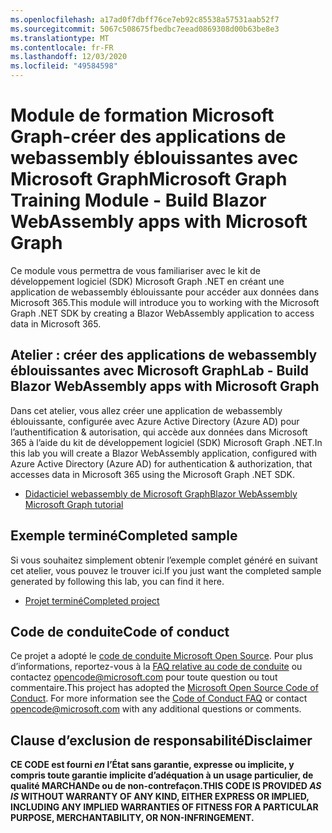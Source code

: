 ```yaml
---
ms.openlocfilehash: a17ad0f7dbff76ce7eb92c85538a57531aab52f7
ms.sourcegitcommit: 5067c508675fbedbc7eead0869308d00b63be8e3
ms.translationtype: MT
ms.contentlocale: fr-FR
ms.lasthandoff: 12/03/2020
ms.locfileid: "49584598"
---
```

# <a name="microsoft-graph-training-module---build-blazor-webassembly-apps-with-microsoft-graph"></a><span data-ttu-id="5ef91-101">Module de formation Microsoft Graph-créer des applications de webassembly éblouissantes avec Microsoft Graph</span><span class="sxs-lookup"><span data-stu-id="5ef91-101">Microsoft Graph Training Module - Build Blazor WebAssembly apps with Microsoft Graph</span></span>

<span data-ttu-id="5ef91-102">Ce module vous permettra de vous familiariser avec le kit de développement logiciel (SDK) Microsoft Graph .NET en créant une application de webassembly éblouissante pour accéder aux données dans Microsoft 365.</span><span class="sxs-lookup"><span data-stu-id="5ef91-102">This module will introduce you to working with the Microsoft Graph .NET SDK by creating a Blazor WebAssembly application to access data in Microsoft 365.</span></span>

## <a name="lab---build-blazor-webassembly-apps-with-microsoft-graph"></a><span data-ttu-id="5ef91-103">Atelier : créer des applications de webassembly éblouissantes avec Microsoft Graph</span><span class="sxs-lookup"><span data-stu-id="5ef91-103">Lab - Build Blazor WebAssembly apps with Microsoft Graph</span></span>

<span data-ttu-id="5ef91-104">Dans cet atelier, vous allez créer une application de webassembly éblouissante, configurée avec Azure Active Directory (Azure AD) pour l’authentification & autorisation, qui accède aux données dans Microsoft 365 à l’aide du kit de développement logiciel (SDK) Microsoft Graph .NET.</span><span class="sxs-lookup"><span data-stu-id="5ef91-104">In this lab you will create a Blazor WebAssembly application, configured with Azure Active Directory (Azure AD) for authentication & authorization, that accesses data in Microsoft 365 using the Microsoft Graph .NET SDK.</span></span>

- [<span data-ttu-id="5ef91-105">Didacticiel webassembly de Microsoft Graph</span><span class="sxs-lookup"><span data-stu-id="5ef91-105">Blazor WebAssembly Microsoft Graph tutorial</span></span>](https://docs.microsoft.com/graph/tutorials/blazor)

## <a name="completed-sample"></a><span data-ttu-id="5ef91-106">Exemple terminé</span><span class="sxs-lookup"><span data-stu-id="5ef91-106">Completed sample</span></span>

<span data-ttu-id="5ef91-107">Si vous souhaitez simplement obtenir l’exemple complet généré en suivant cet atelier, vous pouvez le trouver ici.</span><span class="sxs-lookup"><span data-stu-id="5ef91-107">If you just want the completed sample generated by following this lab, you can find it here.</span></span>

- [<span data-ttu-id="5ef91-108">Projet terminé</span><span class="sxs-lookup"><span data-stu-id="5ef91-108">Completed project</span></span>](demo)

## <a name="code-of-conduct"></a><span data-ttu-id="5ef91-109">Code de conduite</span><span class="sxs-lookup"><span data-stu-id="5ef91-109">Code of conduct</span></span>

<span data-ttu-id="5ef91-p101">Ce projet a adopté le [code de conduite Microsoft Open Source](https://opensource.microsoft.com/codeofconduct/). Pour plus d’informations, reportez-vous à la [FAQ relative au code de conduite](https://opensource.microsoft.com/codeofconduct/faq/) ou contactez [opencode@microsoft.com](mailto:opencode@microsoft.com) pour toute question ou tout commentaire.</span><span class="sxs-lookup"><span data-stu-id="5ef91-p101">This project has adopted the [Microsoft Open Source Code of Conduct](https://opensource.microsoft.com/codeofconduct/). For more information see the [Code of Conduct FAQ](https://opensource.microsoft.com/codeofconduct/faq/) or contact [opencode@microsoft.com](mailto:opencode@microsoft.com) with any additional questions or comments.</span></span>

## <a name="disclaimer"></a><span data-ttu-id="5ef91-112">Clause d’exclusion de responsabilité</span><span class="sxs-lookup"><span data-stu-id="5ef91-112">Disclaimer</span></span>

<span data-ttu-id="5ef91-113">**CE CODE est fourni _en_ l’État sans garantie, expresse ou implicite, y compris toute garantie implicite d’adéquation à un usage particulier, de qualité MARCHANDe ou de non-contrefaçon.**</span><span class="sxs-lookup"><span data-stu-id="5ef91-113">**THIS CODE IS PROVIDED _AS IS_ WITHOUT WARRANTY OF ANY KIND, EITHER EXPRESS OR IMPLIED, INCLUDING ANY IMPLIED WARRANTIES OF FITNESS FOR A PARTICULAR PURPOSE, MERCHANTABILITY, OR NON-INFRINGEMENT.**</span></span>
